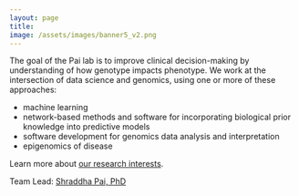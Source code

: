 ```yaml
---
layout: page
title: 
image: /assets/images/banner5_v2.png
---
```

The goal of the Pai lab is to improve clinical decision-making by understanding of how genotype impacts phenotype. We work at the intersection of data science and genomics, using one or more of these approaches:
* machine learning
* network-based methods and software for incorporating biological prior knowledge into predictive models
* software development for genomics data analysis and interpretation
* epigenomics of disease


Learn more about [our research interests](projects).

Team Lead: [Shraddha Pai, PhD](http://www.shraddhapai.com/)
